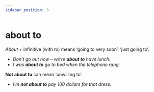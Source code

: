 ```yaml
---
sidebar_position: 3
---
```


# about to

*About* + infinitive (with *to*) means ‘going to very soon’; ‘just going to’.

- *Don’t go out now – we’re **about to** have lunch.*
- *I was **about to** go to bed when the telephone rang.*

**Not about to** can mean ‘unwilling to’.

- *I’m **not about to** pay 100 dollars for that dress.*
